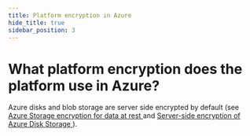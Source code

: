 ```yaml
---
title: Platform encryption in Azure
hide_title: true
sidebar_position: 3
---
```


# What platform encryption does the platform use in Azure?

Azure disks and blob storage are server side encrypted by default (see [Azure Storage encryption for data at rest
](https://learn.microsoft.com/en-us/azure/storage/common/storage-service-encryption) and [Server-side encryption of Azure Disk Storage
](https://learn.microsoft.com/en-us/azure/virtual-machines/disk-encryption) ).
